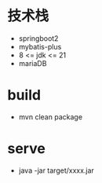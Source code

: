 # 技术栈

- springboot2
- mybatis-plus
- 8 <= jdk <= 21
- mariaDB

# build

- mvn clean package

# serve

- java -jar target/xxxx.jar